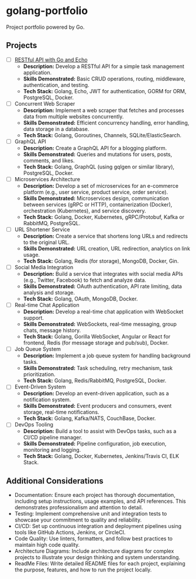 # golang-portfolio

Project portfolio powered by Go.

## Projects

- [ ] [RESTful API with Go and Echo](./rest-api/)
  - **Description:** Develop a RESTful API for a simple task management application.
  - **Skills Demonstrated:** Basic CRUD operations, routing, middleware, authentication, and testing.
  - **Tech Stack:** Golang, Echo, JWT for authentication, GORM for ORM, PostgreSQL, Docker.
- [ ] Concurrent Web Scraper
  - **Description:** Implement a web scraper that fetches and processes data from multiple websites concurrently.
  - **Skills Demonstrated:** Efficient concurrency handling, error handling, data storage in a database.
  - **Tech Stack:** Golang, Goroutines, Channels, SQLite/ElasticSearch.
- [ ] GraphQL API
  - **Description:** Create a GraphQL API for a blogging platform.
  - **Skills Demonstrated:** Queries and mutations for users, posts, comments, and likes.
  - **Tech Stack:** Golang, GraphQL (using gqlgen or similar library), PostgreSQL, Docker.
- [ ] Microservices Architecture
  - **Description:** Develop a set of microservices for an e-commerce platform (e.g., user service, product service, order service).
  - **Skills Demonstrated:** Microservices design, communication between services (gRPC or HTTP), containerization (Docker), orchestration (Kubernetes), and service discovery.
  - **Tech Stack:** Golang, Docker, Kubernetes, gRPC/Protobuf, Kafka or RabbitMQ, PostgreSQL.
- [ ] URL Shortener Service
  - **Description:** Create a service that shortens long URLs and redirects to the original URL.
  - **Skills Demonstrated:** URL creation, URL redirection, analytics on link usage.
  - **Tech Stack:** Golang, Redis (for storage), MongoDB, Docker, Gin.
- [ ] Social Media Integration
  - **Description:** Build a service that integrates with social media APIs (e.g., Twitter, Facebook) to fetch and analyze data.
  - **Skills Demonstrated:** OAuth authentication, API rate limiting, data analysis and storage.
  - **Tech Stack:** Golang, OAuth, MongoDB, Docker.
- [ ] Real-time Chat Application
  - **Description:** Develop a real-time chat application with WebSocket support.
  - **Skills Demonstrated:** WebSockets, real-time messaging, group chats, message history.
  - **Tech Stack:** Golang, Gorilla WebSocket, Angular or React for frontend, Redis (for message storage and pub/sub), Docker.
- [ ] Job Queue System
  - **Description:** Implement a job queue system for handling background tasks.
  - **Skills Demonstrated:** Task scheduling, retry mechanism, task prioritization.
  - **Tech Stack:** Golang, Redis/RabbitMQ, PostgreSQL, Docker.
- [ ] Event-Driven System
  - **Description:** Develop an event-driven application, such as a notification system.
  - **Skills Demonstrated:** Event producers and consumers, event storage, real-time notifications.
  - **Tech Stack:** Golang, Kafka/NATS, CouchBase, Docker.
- [ ] DevOps Tooling
  - **Description:** Build a tool to assist with DevOps tasks, such as a CI/CD pipeline manager.
  - **Skills Demonstrated:** Pipeline configuration, job execution, monitoring and logging.
  - **Tech Stack:** Golang, Docker, Kubernetes, Jenkins/Travis CI, ELK Stack.

## Additional Considerations

- Documentation: Ensure each project has thorough documentation, including setup instructions, usage examples, and API references. This demonstrates professionalism and attention to detail.
- Testing: Implement comprehensive unit and integration tests to showcase your commitment to quality and reliability.
- CI/CD: Set up continuous integration and deployment pipelines using tools like GitHub Actions, Jenkins, or CircleCI.
- Code Quality: Use linters, formatters, and follow best practices to maintain high code quality.
- Architecture Diagrams: Include architecture diagrams for complex projects to illustrate your design thinking and system understanding.
- ReadMe Files: Write detailed README files for each project, explaining the purpose, features, and how to run the project locally.
